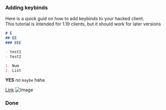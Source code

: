 ### Adding keybinds

Here is a quick guid on how to add keybinds to your hacked client. <br>
This tutorial is intended for 1.19 clients, but it should work for later versions


```markdown
# E
## EE
### EEE

- test1
- test2

1. Num
2. List
```

**YES** _no_ `maybe` haha

[Link](https://youtube.com/)
![Image](https://pages.github.com/images/logo.svg)

### Done
